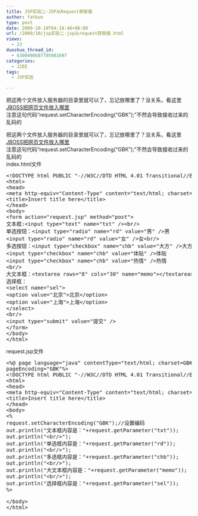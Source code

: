 ```yaml
---
title: JSP实验二-JSP从Request获取值
author: fatkun
type: post
date: 2009-10-10T04:18:48+00:00
url: /2009/10/jsp实验二-jsp从request获取值.html
views:
  - 23
duoshuo_thread_id:
  - 6300408687705981697
categories:
  - J2EE
tags:
  - JSP实验

---
```

把这两个文件放入服务器的目录里就可以了，忘记放哪里了？没关系，看这里<a href="http://blog.fatkun.com/view.asp?id=16" target="_blank">JBOSS把网页文件放入哪里</a>  
注意这句代码“request.setCharacterEncoding(&#8220;GBK&#8221;);”不然会导致接收过来的乱码的
<!--more-->

  
把这两个文件放入服务器的目录里就可以了，忘记放哪里了？没关系，看这里<a href="http://blog.fatkun.com/view.asp?id=16" target="_blank">JBOSS把网页文件放入哪里</a>  
注意这句代码“request.setCharacterEncoding(&#8220;GBK&#8221;);”不然会导致接收过来的乱码的  
index.html文件
<pre class="brush:&quot;html&quot;;">&lt;!DOCTYPE html PUBLIC "-//W3C//DTD HTML 4.01 Transitional//EN" "http://www.w3.org/TR/html4/loose.dtd"&gt;&lt;html&gt;&lt;head&gt;&lt;meta http-equiv="Content-Type" content="text/html; charset=GBK"&gt;&lt;title&gt;Insert title here&lt;/title&gt;&lt;/head&gt;&lt;body&gt;&lt;form action="request.jsp" method="post"&gt;文本框:&lt;input type="text" name="txt" /&gt;&lt;br/&gt;单选按钮：&lt;input type="radio" name="rd" value="男" /&gt;男&lt;input type="radio" name="rd" value="女" /&gt;女&lt;br/&gt;多选按钮：&lt;input type="checkbox" name="chb" value="大方" /&gt;大方&lt;input type="checkbox" name="chb" value="体贴" /&gt;体贴&lt;input type="checkbox" name="chb" value="热情" /&gt;热情&lt;br/&gt;大文本框：&lt;textarea rows="8" cols="30" name="memo"&gt;&lt;/textarea&gt;&lt;br/&gt;选择框：&lt;select name="sel"&gt;&lt;option value="北京"&gt;北京&lt;/option&gt;&lt;option value="上海"&gt;上海&lt;/option&gt;&lt;/select&gt;&lt;br/&gt;&lt;input type="submit" value="提交" /&gt;&lt;/form&gt;&lt;/body&gt;&lt;/html&gt;</pre>
request.jsp文件
<pre class="brush:&quot;java&quot;;">&lt;%@ page language="java" contentType="text/html; charset=GBK"pageEncoding="GBK"%&gt;&lt;!DOCTYPE html PUBLIC "-//W3C//DTD HTML 4.01 Transitional//EN" "http://www.w3.org/TR/html4/loose.dtd"&gt;&lt;html&gt;&lt;head&gt;&lt;meta http-equiv="Content-Type" content="text/html; charset=GBK"&gt;&lt;title&gt;Insert title here&lt;/title&gt;&lt;/head&gt;&lt;body&gt;&lt;%request.setCharacterEncoding("GBK");//设置编码out.println("文本框内容是："+request.getParameter("txt"));out.println("&lt;br/&gt;");out.println("单选框内容是："+request.getParameter("rd"));out.println("&lt;br/&gt;");out.println("多选框内容是："+request.getParameter("chb"));out.println("&lt;br/&gt;");out.println("大文本框内容是："+request.getParameter("memo"));out.println("&lt;br/&gt;");out.println("选择框内容是："+request.getParameter("sel"));%&gt;&lt;/body&gt;&lt;/html&gt;</pre>